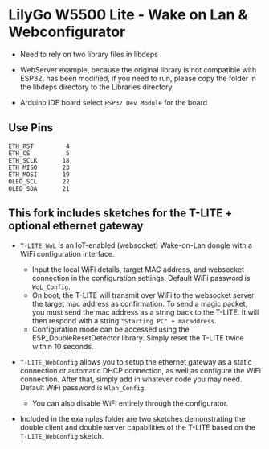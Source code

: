 # LilyGo W5500 Lite - Wake on Lan & Webconfigurator

- Need to rely on two library files in libdeps

- WebServer example, because the original library is not compatible with ESP32, has been modified, if you need to run, please copy the folder in the libdeps directory to the Libraries directory
- Arduino IDE board select `ESP32 Dev Module` for the board

## Use Pins

```
ETH_RST         4
ETH_CS          5
ETH_SCLK       18
ETH_MISO       23
ETH_MOSI       19
OLED_SCL       22
OLED_SDA       21
```

## This fork includes sketches for the T-LITE + optional ethernet gateway

- `T-LITE_WoL` is an IoT-enabled (websocket) Wake-on-Lan dongle with a WiFi configuration interface.

  - Input the local WiFi details, target MAC address, and websocket connection in the configuration settings. Default WiFi password is `WoL_Config`.
  - On boot, the T-LITE will transmit over WiFi to the websocket server the target mac address as confirmation. To send a magic packet, you must send the mac address as a string back to the T-LITE. It will then respond with a string `"Starting PC" + macaddress`.
  - Configuration mode can be accessed using the ESP_DoubleResetDetector library. Simply reset the T-LITE twice within 10 seconds.

- `T-LITE_WebConfig` allows you to setup the ethernet gateway as a static connection or automatic DHCP connection, as well as configure the WiFi connection. After that, simply add in whatever code you may need. Default WiFi password is `Wlan_Config`.
  - You can also disable WiFi entirely through the configurator. 

- Included in the examples folder are two sketches demonstrating the double client and double server capabilities of the T-LITE based on the `T-LITE_WebConfig` sketch.
